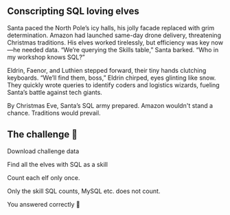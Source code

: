 ## Conscripting SQL loving elves

Santa paced the North Pole’s icy halls, his jolly facade replaced with grim determination. Amazon had launched same-day drone delivery, threatening Christmas traditions. His elves worked tirelessly, but efficiency was key now—he needed data. “We’re querying the Skills table,” Santa barked. “Who in my workshop knows SQL?”

Eldrin, Faenor, and Luthien stepped forward, their tiny hands clutching keyboards. “We’ll find them, boss,” Eldrin chirped, eyes glinting like snow. They quickly wrote queries to identify coders and logistics wizards, fueling Santa’s battle against tech giants.

By Christmas Eve, Santa’s SQL army prepared. Amazon wouldn't stand a chance. Traditions would prevail.

## The challenge 🎁

Download challenge data

Find all the elves with SQL as a skill

Count each elf only once.

Only the skill SQL counts, MySQL etc. does not count.


You answered correctly 🎉